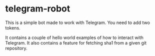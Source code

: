 # telegram-robot

This is a simple bot made to work with Telegram.
You need to add two tokens.

It contains a couple of hello world examples of how to interact with
Telegram. It also contains a feature for fetching sha1 from a given 
git repository.
